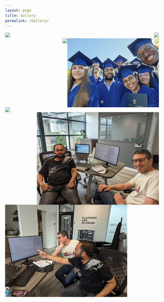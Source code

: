 ```yaml
---
layout: page
title: Gallery
permalink: /Gallery/
---
```

<div style="text-align: right"><img src="/images/Edmonton1.png" width="350" align="left"/></div> 
<div style="text-align: right"><img src="/images/Prince_Conv1.jpg" height="250" align="centre"/></div> 
<div style="text-align: right"><img src="/images/Business-1.jpg" width="300" align="right"/></div> 
<div style="text-align: right"><img src="/images/Logic1.jpg" width="400" align="left"/></div> 
<div style="text-align: right"><img src="/images/Volcano1.jpg" width="400" align="centre"/></div> 
<div style="text-align: right"><img src="/images/PO-1.jpg" width="400" align="right"/></div> 
<div style="text-align: right"><img src="/images/PO-2.jpg" width="400" align="left"/></div> 
